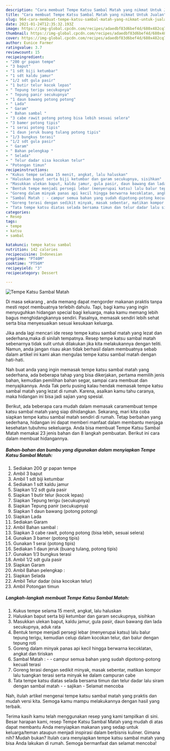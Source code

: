 ```yaml
---
description: "Cara membuat Tempe Katsu Sambal Matah yang nikmat Untuk Jualan"
title: "Cara membuat Tempe Katsu Sambal Matah yang nikmat Untuk Jualan"
slug: 964-cara-membuat-tempe-katsu-sambal-matah-yang-nikmat-untuk-jualan
date: 2021-01-24T12:35:32.193Z
image: https://img-global.cpcdn.com/recipes/adaedbf83d6bef4d/680x482cq70/tempe-katsu-sambal-matah-foto-resep-utama.jpg
thumbnail: https://img-global.cpcdn.com/recipes/adaedbf83d6bef4d/680x482cq70/tempe-katsu-sambal-matah-foto-resep-utama.jpg
cover: https://img-global.cpcdn.com/recipes/adaedbf83d6bef4d/680x482cq70/tempe-katsu-sambal-matah-foto-resep-utama.jpg
author: Eunice Farmer
ratingvalue: 3.7
reviewcount: 15
recipeingredient:
- "200 gr papan tempe"
- "3 baput"
- "1 sdt biji ketumbar"
- "1 sdt kaldu jamur"
- "1/2 sdt gula pasir"
- "1 butir telur kocok lepas"
- " Tepung terigu secukupnya"
- " Tepung panir secukupnya"
- "1 daun bawang potong potong"
- " Lada"
- " Garam"
- " Bahan sambal "
- "3 cabe rawit potong potong bisa lebih sesuai selera"
- "3 bamer potong tipis"
- "1 serai potong tipis"
- "1 daun jeruk buang tulang potong tipis"
- "1/3 bungkus terasi"
- "1/2 sdt gula pasir"
- " Garam"
- " Bahan pelengkap "
- " Selada"
- " Telur dadar sisa kocokan telur"
- "Potongan timun"
recipeinstructions:
- "Kukus tempe selama 15 menit, angkat, lalu haluskan"
- "Haluskan baput serta biji ketumbar dan garam secukupnya, sisihkan"
- "Masukkan ulekan baput, kaldu jamur, gula pasir, daun bawang dan lada secukupnya, aduk rata"
- "Bentuk tempe menjadi persegi lebar (menyerupai katsu) lalu balur tepung terigu, kemudian celup dalam kocokan telur, dan balur dengan tepung roti"
- "Goreng dalam minyak panas api kecil hingga berwarna kecoklatan, angkat dan tiriskan"
- "Sambal Matah : - campur semua bahan yang sudah dipotong-potong kecuali terasi"
- "Goreng terasi dengan sedikit minyak, masak sebentar, matikan kompor lalu tuangkan terasi serta minyak ke dalam campuran cabe"
- "Tata tempe katsu diatas selada bersama timun dan telur dadar lalu siram dengan sambal matah - sajikan Selamat mencoba"
categories:
- Resep
tags:
- tempe
- katsu
- sambal

katakunci: tempe katsu sambal 
nutrition: 142 calories
recipecuisine: Indonesian
preptime: "PT40M"
cooktime: "PT56M"
recipeyield: "3"
recipecategory: Dessert

---
```



![Tempe Katsu Sambal Matah](https://img-global.cpcdn.com/recipes/adaedbf83d6bef4d/680x482cq70/tempe-katsu-sambal-matah-foto-resep-utama.jpg)

Di masa  sekarang , anda memang dapat mengorder makanan praktis tanpa mesti repot membuatnya terlebih dahulu. Tapi, bagi kamu yang ingin menyuguhkan hidangan special bagi keluarga, maka kamu memang lebih bagus menghidangkannya sendiri. Pasalnya, memasak sendiri lebih sehat serta bisa menyesuaikan sesuai kesukaan keluarga.

Jika anda lagi mencari ide resep tempe katsu sambal matah yang lezat dan sederhana,maka di sinilah tempatnya. Resep tempe katsu sambal matah  sebenarnya tidak sulit untuk dilakukan jika kita melakukannya dengan teliti. Namun, anda jangan risau akan tidak berhasil dalam membuatnya 
sebab dalam artikel ini kami akan mengulas tempe katsu sambal matah dengan hati-hati.  



Nah buat anda yang ingin memasak tempe katsu sambal matah yang sederhana, ada beberapa tahap yang bisa dikerjakan, pertama memilih jenis bahan, kemudian pemilihan bahan segar, sampai cara membuat dan menyajikannya. Anda Tak perlu pusing kalau hendak memasak tempe katsu sambal matah yang lezat di rumah. Karena, asalkan kamu  tahu caranya, maka hidangan ini bisa jadi sajian yang spesial.

Berikut, ada beberapa cara mudah dalam memasak caramembuat tempe katsu sambal matah yang siap dihidangkan. Sekarang, mari kita coba siapkan tempe katsu sambal matah sendiri di rumah. Tetap berbahan yang sederhana, hidangan ini dapat memberi manfaat dalam membantu menjaga kesehatan tubuhmu sekeluarga. Anda bisa membuat Tempe Katsu Sambal Matah memakai 23 jenis bahan dan 8 langkah pembuatan. Berikut ini cara dalam membuat hidangannya.

<!--inarticleads1-->

##### Bahan-bahan dan bumbu yang digunakan dalam menyiapkan Tempe Katsu Sambal Matah:

1. Sediakan 200 gr papan tempe
1. Ambil 3 baput
1. Ambil 1 sdt biji ketumbar
1. Sediakan 1 sdt kaldu jamur
1. Siapkan 1/2 sdt gula pasir
1. Siapkan 1 butir telur (kocok lepas)
1. Siapkan  Tepung terigu (secukupnya)
1. Siapkan  Tepung panir (secukupnya)
1. Siapkan 1 daun bawang (potong potong)
1. Siapkan  Lada
1. Sediakan  Garam
1. Ambil  Bahan sambal :
1. Siapkan 3 cabe rawit, potong potong (bisa lebih, sesuai selera)
1. Gunakan 3 bamer (potong tipis)
1. Gunakan 1 serai (potong tipis)
1. Sediakan 1 daun jeruk (buang tulang, potong tipis)
1. Gunakan 1/3 bungkus terasi
1. Ambil 1/2 sdt gula pasir
1. Siapkan  Garam
1. Ambil  Bahan pelengkap :
1. Siapkan  Selada
1. Ambil  Telur dadar (sisa kocokan telur)
1. Ambil Potongan timun




<!--inarticleads2-->

##### Langkah-langkah membuat Tempe Katsu Sambal Matah:

1. Kukus tempe selama 15 menit, angkat, lalu haluskan
1. Haluskan baput serta biji ketumbar dan garam secukupnya, sisihkan
1. Masukkan ulekan baput, kaldu jamur, gula pasir, daun bawang dan lada secukupnya, aduk rata
1. Bentuk tempe menjadi persegi lebar (menyerupai katsu) lalu balur tepung terigu, kemudian celup dalam kocokan telur, dan balur dengan tepung roti
1. Goreng dalam minyak panas api kecil hingga berwarna kecoklatan, angkat dan tiriskan
1. Sambal Matah : - - campur semua bahan yang sudah dipotong-potong kecuali terasi
1. Goreng terasi dengan sedikit minyak, masak sebentar, matikan kompor lalu tuangkan terasi serta minyak ke dalam campuran cabe
1. Tata tempe katsu diatas selada bersama timun dan telur dadar lalu siram dengan sambal matah - - sajikan - Selamat mencoba




Nah, itulah artikel mengenai  tempe katsu sambal matah  yang praktis dan mudah versi kita. Semoga kamu mampu melakukannya dengan hasil yang terbaik. 

Terima kasih kamu telah menggunakan resep yang kami tampilkan di sini. Besar harapan kami, resep  Tempe Katsu Sambal Matah yang mudah di atas dapat membantu Anda menyiapkan makanan yang sedap untuk keluarga/teman ataupun menjadi inspirasi dalam berbisnis kuliner. Gimana nih? Mudah bukan? Itulah cara menyiapkan tempe katsu sambal matah yang bisa Anda lakukan di rumah. Semoga bermanfaat dan selamat mencoba!

